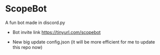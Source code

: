 # ScopeBot
A fun bot made in discord.py

* Bot invite link
https://tinyurl.com/scopebot

* New big update config.json (it will be more efficient for me to update this repo now)

